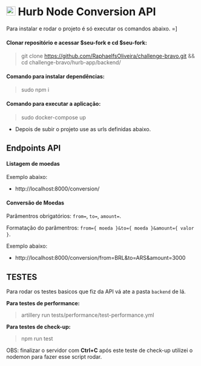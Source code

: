 # <img src="https://avatars1.githubusercontent.com/u/7063040?v=4&s=200.jpg" alt="HU" width="24" /> Hurb Node Conversion API

Para instalar e rodar o projeto é só executar os comandos abaixo. =]


#### Clonar repositório e acessar $seu-fork e cd $seu-fork:
> git clone https://github.com/RaphaelfsOliveira/challenge-bravo.git && cd challenge-bravo/hurb-app/backend/


#### Comando para instalar dependências:
> sudo npm i


#### Comando para executar a aplicação:
> sudo docker-compose up

- Depois de subir o projeto use as urls definidas abaixo.


## Endpoints API

#### Listagem de moedas

Exemplo abaixo:

- http://localhost:8000/conversion/


#### Conversão de Moedas

Parâmentros obrigatórios: `from=`, `to=`, `amount=`.

Formatação do parâmentros: `from={ moeda }&to={ moeda }&amount={ valor }`.

Exemplo abaixo:

- http://localhost:8000/conversion/from=BRL&to=ARS&amount=3000


## TESTES

Para rodar os testes basicos que fiz da API vá ate a pasta `backend` de lá.

**Para testes de performance:**
> artillery run tests/performance/test-performance.yml

**Para testes de check-up:**
> npm run test

OBS: finalizar o servidor com **Ctrl+C** após este teste de check-up
utilizei o nodemon para fazer esse script rodar.
